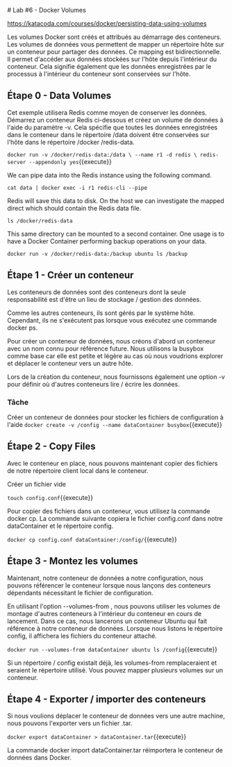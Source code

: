 # Lab #6 - Docker Volumes

https://katacoda.com/courses/docker/persisting-data-using-volumes

Les volumes Docker sont créés et attribués au démarrage des conteneurs.
Les volumes de données vous permettent de mapper un répertoire hôte sur un conteneur pour partager des données.
Ce mapping est bidirectionnelle. Il permet d'accéder aux données stockées sur l'hôte depuis l'intérieur du conteneur. Cela signifie également que les données enregistrées par le processus à l'intérieur du conteneur sont conservées sur l'hôte.

## Étape 0 - Data Volumes

Cet exemple utilisera Redis comme moyen de conserver les données. Démarrez un conteneur Redis ci-dessous et créez un volume de données à l'aide du paramètre -v. Cela spécifie que toutes les données enregistrées dans le conteneur dans le répertoire /data doivent être conservées sur l'hôte dans le répertoire /docker /redis-data.

`docker run -v /docker/redis-data:/data \ --name r1 -d redis \ redis-server --appendonly yes`{{execute}}

We can pipe data into the Redis instance using the following command.

`cat data | docker exec -i r1 redis-cli --pipe`

Redis will save this data to disk. On the host we can investigate the mapped direct which should contain the Redis data file.

`ls /docker/redis-data`

This same directory can be mounted to a second container. One usage is to have a Docker Container performing backup operations on your data.

`docker run -v /docker/redis-data:/backup ubuntu ls /backup`

## Étape 1 - Créer un conteneur

Les conteneurs de données sont des conteneurs dont la seule responsabilité est d'être un lieu de stockage / gestion des données.

Comme les autres conteneurs, ils sont gérés par le système hôte. Cependant, ils ne s'exécutent pas lorsque vous exécutez une commande docker ps.

Pour créer un conteneur de données, nous créons d'abord un conteneur avec un nom connu pour référence future. Nous utilisons la busybox comme base car elle est petite et légère au cas où nous voudrions explorer et déplacer le conteneur vers un autre hôte.

Lors de la création du conteneur, nous fournissons également une option -v pour définir où d'autres conteneurs lire / écrire les données.

### Tâche

Créer un conteneur de données pour stocker les fichiers de configuration à l'aide
`docker create -v /config --name dataContainer busybox`{{execute}}

## Étape 2 - Copy Files

Avec le conteneur en place, nous pouvons maintenant copier des fichiers de notre répertoire client local dans le conteneur.

Créer un fichier vide

`touch config.conf`{{execute}}

Pour copier des fichiers dans un conteneur, vous utilisez la commande docker cp. La commande suivante copiera le fichier config.conf dans notre dataContainer et le répertoire config.

`docker cp config.conf dataContainer:/config/`{{execute}}

## Étape 3 - Montez les volumes

Maintenant, notre conteneur de données a notre configuration, nous pouvons référencer le conteneur lorsque nous lançons des conteneurs dépendants nécessitant le fichier de configuration.

En utilisant l'option --volumes-from <container>, nous pouvons utiliser les volumes de montage d'autres conteneurs à l'intérieur du conteneur en cours de lancement. Dans ce cas, nous lancerons un conteneur Ubuntu qui fait référence à notre conteneur de données. Lorsque nous listons le répertoire config, il affichera les fichiers du conteneur attaché.

`docker run --volumes-from dataContainer ubuntu ls /config`{{execute}}

Si un répertoire / config existait déjà, les volumes-from remplaceraient et seraient le répertoire utilisé. Vous pouvez mapper plusieurs volumes sur un conteneur.

## Étape 4 - Exporter / importer des conteneurs

Si nous voulions déplacer le conteneur de données vers une autre machine, nous pouvons l'exporter vers un fichier .tar.

`docker export dataContainer > dataContainer.tar`{{execute}}

La commande docker import dataContainer.tar réimportera le conteneur de données dans Docker.
